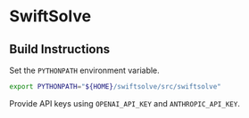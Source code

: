 # SwiftSolve

## Build Instructions

Set the `PYTHONPATH` environment variable.

```sh
export PYTHONPATH="${HOME}/swiftsolve/src/swiftsolve"
```

Provide API keys using `OPENAI_API_KEY` and `ANTHROPIC_API_KEY`.
